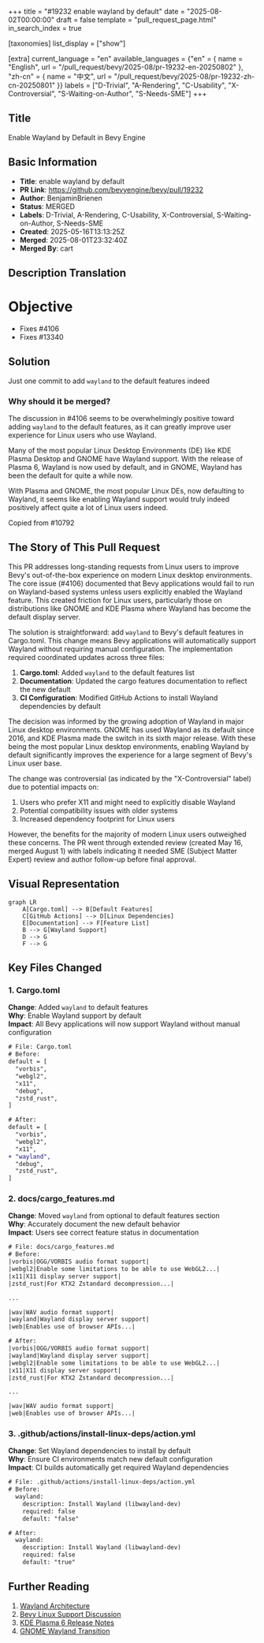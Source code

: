+++
title = "#19232 enable wayland by default"
date = "2025-08-02T00:00:00"
draft = false
template = "pull_request_page.html"
in_search_index = true

[taxonomies]
list_display = ["show"]

[extra]
current_language = "en"
available_languages = {"en" = { name = "English", url = "/pull_request/bevy/2025-08/pr-19232-en-20250802" }, "zh-cn" = { name = "中文", url = "/pull_request/bevy/2025-08/pr-19232-zh-cn-20250801" }}
labels = ["D-Trivial", "A-Rendering", "C-Usability", "X-Controversial", "S-Waiting-on-Author", "S-Needs-SME"]
+++

## Title
Enable Wayland by Default in Bevy Engine

## Basic Information
- **Title**: enable wayland by default
- **PR Link**: https://github.com/bevyengine/bevy/pull/19232
- **Author**: BenjaminBrienen
- **Status**: MERGED
- **Labels**: D-Trivial, A-Rendering, C-Usability, X-Controversial, S-Waiting-on-Author, S-Needs-SME
- **Created**: 2025-05-16T13:13:25Z
- **Merged**: 2025-08-01T23:32:40Z
- **Merged By**: cart

## Description Translation
# Objective

- Fixes #4106
- Fixes #13340

## Solution

Just one commit to add `wayland` to the default features indeed

### Why should it be merged?

The discussion in #4106 seems to be overwhelmingly positive toward adding `wayland` to the default features, as it can greatly improve user experience for Linux users who use Wayland.

Many of the most popular Linux Desktop Environments (DE) like KDE Plasma Desktop and GNOME have Wayland support. With the release of Plasma 6, Wayland is now used by default, and in GNOME, Wayland has been the default for quite a while now.

With Plasma and GNOME, the most popular Linux DEs, now defaulting to Wayland, it seems like enabling Wayland support would truly indeed positively affect quite a lot of Linux users indeed.

Copied from #10792

## The Story of This Pull Request

This PR addresses long-standing requests from Linux users to improve Bevy's out-of-the-box experience on modern Linux desktop environments. The core issue (#4106) documented that Bevy applications would fail to run on Wayland-based systems unless users explicitly enabled the Wayland feature. This created friction for Linux users, particularly those on distributions like GNOME and KDE Plasma where Wayland has become the default display server.

The solution is straightforward: add `wayland` to Bevy's default features in Cargo.toml. This change means Bevy applications will automatically support Wayland without requiring manual configuration. The implementation required coordinated updates across three files:

1. **Cargo.toml**: Added `wayland` to the default features list
2. **Documentation**: Updated the cargo features documentation to reflect the new default
3. **CI Configuration**: Modified GitHub Actions to install Wayland dependencies by default

The decision was informed by the growing adoption of Wayland in major Linux desktop environments. GNOME has used Wayland as its default since 2016, and KDE Plasma made the switch in its sixth major release. With these being the most popular Linux desktop environments, enabling Wayland by default significantly improves the experience for a large segment of Bevy's Linux user base.

The change was controversial (as indicated by the "X-Controversial" label) due to potential impacts on:
1. Users who prefer X11 and might need to explicitly disable Wayland
2. Potential compatibility issues with older systems
3. Increased dependency footprint for Linux users

However, the benefits for the majority of modern Linux users outweighed these concerns. The PR went through extended review (created May 16, merged August 1) with labels indicating it needed SME (Subject Matter Expert) review and author follow-up before final approval.

## Visual Representation

```mermaid
graph LR
    A[Cargo.toml] --> B[Default Features]
    C[GitHub Actions] --> D[Linux Dependencies]
    E[Documentation] --> F[Feature List]
    B --> G[Wayland Support]
    D --> G
    F --> G
```

## Key Files Changed

### 1. Cargo.toml
**Change**: Added `wayland` to default features  
**Why**: Enable Wayland support by default  
**Impact**: All Bevy applications will now support Wayland without manual configuration

```diff
# File: Cargo.toml
# Before:
default = [
  "vorbis",
  "webgl2",
  "x11",
  "debug",
  "zstd_rust",
]

# After:
default = [
  "vorbis",
  "webgl2",
  "x11",
+ "wayland",
  "debug",
  "zstd_rust",
]
```

### 2. docs/cargo_features.md
**Change**: Moved `wayland` from optional to default features section  
**Why**: Accurately document the new default behavior  
**Impact**: Users see correct feature status in documentation

```diff
# File: docs/cargo_features.md
# Before:
|vorbis|OGG/VORBIS audio format support|
|webgl2|Enable some limitations to be able to use WebGL2...|
|x11|X11 display server support|
|zstd_rust|For KTX2 Zstandard decompression...|

...

|wav|WAV audio format support|
|wayland|Wayland display server support|
|web|Enables use of browser APIs...|

# After:
|vorbis|OGG/VORBIS audio format support|
|wayland|Wayland display server support|
|webgl2|Enable some limitations to be able to use WebGL2...|
|x11|X11 display server support|
|zstd_rust|For KTX2 Zstandard decompression...|

...

|wav|WAV audio format support|
|web|Enables use of browser APIs...|
```

### 3. .github/actions/install-linux-deps/action.yml
**Change**: Set Wayland dependencies to install by default  
**Why**: Ensure CI environments match new default configuration  
**Impact**: CI builds automatically get required Wayland dependencies

```diff
# File: .github/actions/install-linux-deps/action.yml
# Before:
  wayland:
    description: Install Wayland (libwayland-dev)
    required: false
    default: "false"

# After:
  wayland:
    description: Install Wayland (libwayland-dev)
    required: false
    default: "true"
```

## Further Reading
1. [Wayland Architecture](https://wayland.freedesktop.org/architecture.html)
2. [Bevy Linux Support Discussion](https://github.com/bevyengine/bevy/issues/4106)
3. [KDE Plasma 6 Release Notes](https://kde.org/announcements/plasma/6/6.0.0/)
4. [GNOME Wayland Transition](https://help.gnome.org/misc/release-notes/3.22/)